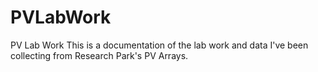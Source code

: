 # PVLabWork
PV Lab Work 
This is a documentation of the lab work and data I've been collecting from Research Park's PV Arrays. 
